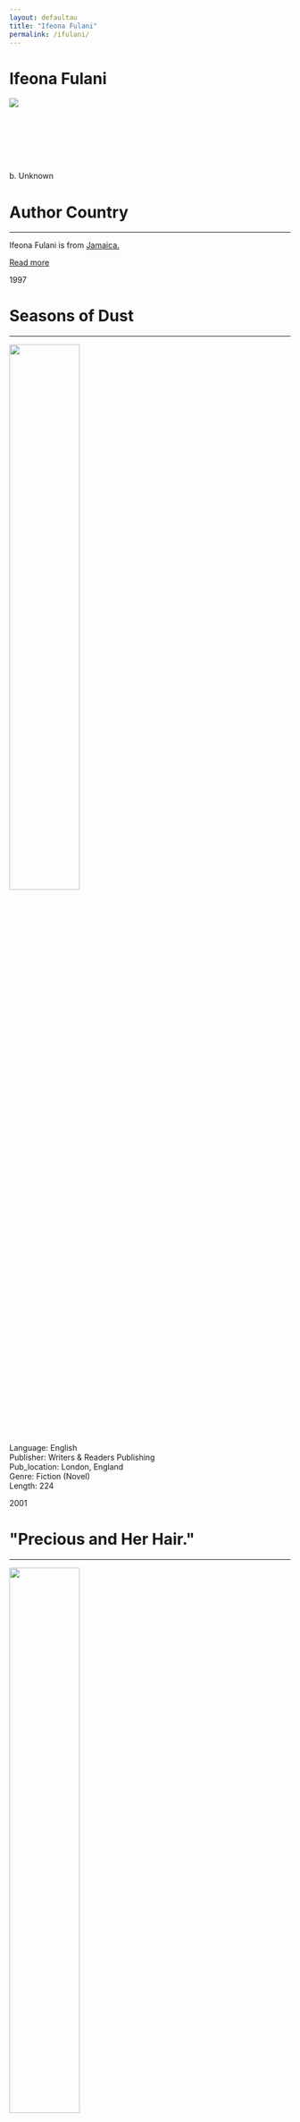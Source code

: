 ```yaml
---
layout: defaultau
title: "Ifeona Fulani"
permalink: /ifulani/
---
```

<!-- partial:index.partial.html -->
<div class="content">
    <h1>Ifeona Fulani</h1>
    <div class="quote">
        <div><img src="https://liberalstudies.nyu.edu/content/dam/nyu-as/faculty/images/profilePhotos/a-f/Fulani-Ifeonaphotoweb.jpg" class="logo"></div>
    </div>
    <div class="timeline">
        <div style="padding-bottom:100px;"></div>
        <div class="block">
            <div class="date right"><p class="right"> b. Unknown</p></div>
            <div class="dot"></div>
            <div class="left first">
            <div class="author_country">
                <h1>Author Country</h1><hr>
          <div class="aclocation">  <p>Ifeona Fulani is from <a href="{{ site.baseurl }}/4">Jamaica.</a></p></div>
                <div class="acreadmore"><a href="#" target="_blank">Read more</a></div>
            </div>
            </div>
        </div>
     <div class="block">
            <div class="date left"><p class="left">1997</p></div>
            <div class="dot"></div>
            <div class="right">
                <h1>Seasons of Dust</h1><hr>
                <p><img src="https://www.publishersweekly.com/cover/9780863162480" height="50%" width = "50%"></p>
                <p>
                Language: English<br/>
                Publisher: Writers & Readers Publishing<br/>
                Pub_location: London, England<br/>
                Genre: Fiction (Novel)<br/>
                Length: 224<br/>                   </p>
            </div>
        </div>
       <div class="block">
            <div class="date right"><p class="right">2001</p></div>
            <div class="dot"></div>
            <div class="left">
                <h1>"Precious and Her Hair."</h1><hr>
                <p><img src="" height="50%" width = "50%"></p>
                <p>
                Language: English<br/>
                Publisher: Beacon Press<br/>
                Pub_location: Boston, MA, United States<br/>
                Genre: Short Stories<br/>
                Length: Unknown<br/>                   </p>
            </div>
        </div>
       <div class="block">
            <div class="date left"><p class="left">2003</p></div>
            <div class="dot"></div>
            <div class="right">
                <h1>"The Caribbean Woman Writer and the Politics of Style: A Case for Literary Anancyism"</h1><hr>
                <p><img src="https://dup.silverchair-cdn.com/dup/Content_public/Journal/small-axe/9/1/10.1215_-9-1-64/1/5-SA17+Fulani+(64-79).pdf.gif?Expires=1680705720&Signature=4oXzi-OEUawPKUM4g0xeMeWytxd7g1wMVapO5KqfJwJBqHnGrHPbGHNsoqeHYb5yC-pqPh1wGTk0tl7cPzzgqR0LfQ-wcjN5QuL660YRnqIJmtCVr3yNFmbR32ltLEVxFuiVA~8BtgVYZ0zSxMLwqnskexT7pbKFAdUXnn~wzc-0exV7aLeXGvtXyFAMsJ0EFtjbpDZCCbjPOZGdXqVl7A8L7Ajq2s45QcTIhvF8bKZFSK1aIPBQ1nsKGh8WRcQtLS2X6psjTtAryitMl7~PniIu-z~MVAqBziy8OGd5QZxGo6hz~C-hInmbWO7eQ6WIvQgUG7xbfoDX5scpQmNY4Q__&Key-Pair-Id=APKAIE5G5CRDK6RD3PGA" height="50%" width = "50%"></p>
                <p>
                Language: English<br/>
                Publisher: Indiana University Press<br/>
                Pub_location: Indiana, United States<br/>
                Genre: Nonfiction Book<br/>
                Found In: Small Axe 1, March 2005; 9 (1): 64–79(15 pages)<br/>                   </p>
            </div>
        </div>
       <div class="block">
            <div class="date right"><p class="right">2003</p></div>
            <div class="dot"></div>
            <div class="left">
                <h1>"Elephant Dreams"</h1><hr>
                <p><img src="https://dup.silverchair-cdn.com/dup/Content_public/Journal/small-axe/7/1/10.1215_-7-1-140/1/8-13+Fulani+(140-57).pdf.gif?Expires=1680704935&Signature=UwxLnVbY9YdHjQaYSLwBzG7klif5M2PEgfszIJ5oP8zViAxQwNLGMKCS73L1Aw65K7bFj~Fly60f2enbnW6x-7zl~DqxtxW7GruPkNhn1Kel3dszfKyPcWxOYyeJfczqFodNAuRSDR2cKLJLUVk2Nxa9TP3i6k7vJsBTKNogR9cN1Z0PRtox6es7x9ItoGv3ev7RU4FI36M~yDEd5n7SextnwCzN7MfcXIZ1alDyCGKXiitmm3iS4okvXnNIfDV7flWtbNAADuSSey40Qcjbgq-3A~vhvuwSlRBTjmp04ILikUt2Dqo1oPRUJDjhlBlZOOHLkv2u0v6~F25DeEni1g__&Key-Pair-Id=APKAIE5G5CRDK6RD3PGA" height="50%" width = "50%"></p>
                <p>
                Language: English<br/>
                Publisher: Indiana University Press<br/>
                Pub_location: Indiana, United States<br/>
                Genre: Short Stories<br/>
                Found In: Small Axe 1 March 2003; 7 (1): 140–157(17 pages)<br/>                   </p>
            </div>
        </div><div class="block">
            <div class="date left"><p class="left">2004</p></div>
            <div class="dot"></div>
            <div class="right">
                <h1>"Representing the Body of the New Nation in 'The Harder They Come' and 'Rockers."</h1><hr>
                <p><img src="https://i1.rgstatic.net/publication/254698437_Representations_of_the_Body_of_the_New_Nation_in_The_Harder_They_Come_and_Rockers/links/6024032692851c4ed562f22e/largepreview.png" height="50%" width = "50%"></p>
                <p>
                Language: English<br/>
                Found In: Anthurium: A Caribbean Studies Journal, Volume 3, Issue 1, Article 2<br/>
	    Publisher: University of Miami Libraries<br/>
                Pub_location: Florida, United States<br/>
                Genre: Essays<br/>
                Length: 12<br/>                   </p>
            </div>
        </div>
<div class="block">
            <div class="date right"><p class="right">2012</p></div>
            <div class="dot"></div>
            <div class="left">
                <h1>"Gender Conflict and Community in Gayle Jones' 'Corregidora' and Jamaica Kincaid's 'Lucy"</h1><hr>
                <p><img src="https://www.jstor.org/page-scan-delivery/get-page-scan/10.5250/fronjwomestud.32.2.0001/0" height="50%" width = "50%"></p>
                <p>
                Language: English<br/>
	    Found In: Frontiers: A Journal of Women Studies, Vol. 32, No. 2 (2011)
                Publisher: University of Nebraska Press<br/>
                Pub_location: Nebraska, United States<br/>
                Genre: Essays<br/>
                Length: 30<br/>                   </p>
            </div>
        </div>
<div class="block">
            <div class="date left"><p class="left">2012</p></div>
            <div class="dot"></div>
            <div class="right">
                <h1>Archipelagos of Sound: Transnational Caribbeanities, Women and Music</h1><hr>
                <p><img src="https://uwi-press-jm.imgix.net/covers/9789766402662.jpg?auto=format&w=298&dpr=1&q=20" height="50%" width = "50%"></p>
                <p>
                Language: English<br/>
                Publisher: University of the West Indies Press<br/>
                Pub_location: Mona, Jamaica<br/>
                Genre: Essays<br/>
                Length: 350<br/>                   </p>
            </div>
        </div>
    <div class="block">
            <div class="date left"><p class="left">2012</p></div>
            <div class="dot"></div>
            <div class="right">
                <h1>Ten Days In Jamaica</h1><hr>
                <p><img src="https://m.media-amazon.com/images/I/51EhMf9RtVL._SY291_BO1,204,203,200_QL40_FMwebp_.jpg"></p>
                <p>
                Language: English<br/>
                Publisher: Peepal Tree Press<br/>
                Pub_location: Leeds, England<br/>
                Genre: Fiction (Short Story Collection)<br/>
                Length: 164<br/>                   </p>
            </div>
        </div>
  <!-- partial -->
<script src='https://cdnjs.cloudflare.com/ajax/libs/jquery/3.1.1/jquery.min.js'></script><script  src="{{ site.baseurl }}/assets/js/authorscript.js"></script>